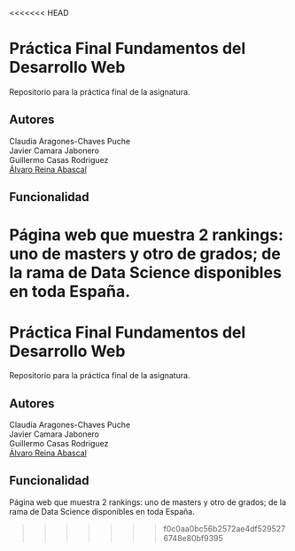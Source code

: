 <<<<<<< HEAD
# Práctica Final Fundamentos del Desarrollo Web
Repositorio para la práctica final de la asignatura.

## Autores
Claudia Aragones-Chaves Puche <br>
Javier Camara Jabonero <br>
Guillermo Casas Rodriguez <br>
<a href="https://github.com/AlphaQueens">Álvaro Reina Abascal</a><br>

## Funcionalidad
Página web que muestra 2 rankings: uno de masters y otro de grados; de la rama de Data Science disponibles en toda España.
=======
# Práctica Final Fundamentos del Desarrollo Web
Repositorio para la práctica final de la asignatura.

## Autores
Claudia Aragones-Chaves Puche <br>
Javier Camara Jabonero <br>
Guillermo Casas Rodriguez <br>
<a href="https://github.com/AlphaQueens">Álvaro Reina Abascal</a><br>

## Funcionalidad
Página web que muestra 2 rankings: uno de masters y otro de grados; de la rama de Data Science disponibles en toda España.
>>>>>>> f0c0aa0bc56b2572ae4df5295276748e80bf9395

